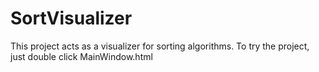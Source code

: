 # SortVisualizer
This project acts as a visualizer for sorting algorithms. To try the project, just double click MainWindow.html
